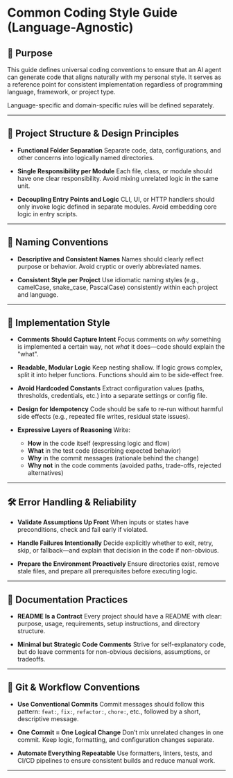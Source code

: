 # Common Coding Style Guide (Language-Agnostic)

## 🎯 Purpose

This guide defines universal coding conventions to ensure that an AI agent can generate code that aligns naturally with my personal style.
It serves as a reference point for consistent implementation regardless of programming language, framework, or project type.

Language-specific and domain-specific rules will be defined separately.

---

## 📁 Project Structure & Design Principles

- **Functional Folder Separation**
  Separate code, data, configurations, and other concerns into logically named directories.

- **Single Responsibility per Module**
  Each file, class, or module should have one clear responsibility. Avoid mixing unrelated logic in the same unit.

- **Decoupling Entry Points and Logic**
  CLI, UI, or HTTP handlers should only invoke logic defined in separate modules. Avoid embedding core logic in entry scripts.

---

## 🧠 Naming Conventions

- **Descriptive and Consistent Names**
  Names should clearly reflect purpose or behavior. Avoid cryptic or overly abbreviated names.

- **Consistent Style per Project**
  Use idiomatic naming styles (e.g., camelCase, snake_case, PascalCase) consistently within each project and language.

---

## 🔧 Implementation Style

- **Comments Should Capture Intent**
  Focus comments on _why_ something is implemented a certain way, not _what_ it does—code should explain the "what".

- **Readable, Modular Logic**
  Keep nesting shallow. If logic grows complex, split it into helper functions. Functions should aim to be side-effect free.

- **Avoid Hardcoded Constants**
  Extract configuration values (paths, thresholds, credentials, etc.) into a separate settings or config file.

- **Design for Idempotency**
  Code should be safe to re-run without harmful side effects (e.g., repeated file writes, residual state issues).

- **Expressive Layers of Reasoning**
  Write:
  - **How** in the code itself (expressing logic and flow)
  - **What** in the test code (describing expected behavior)
  - **Why** in the commit messages (rationale behind the change)
  - **Why not** in the code comments (avoided paths, trade-offs, rejected alternatives)

---

## 🛠️ Error Handling & Reliability

- **Validate Assumptions Up Front**
  When inputs or states have preconditions, check and fail early if violated.

- **Handle Failures Intentionally**
  Decide explicitly whether to exit, retry, skip, or fallback—and explain that decision in the code if non-obvious.

- **Prepare the Environment Proactively**
  Ensure directories exist, remove stale files, and prepare all prerequisites before executing logic.

---

## 🧾 Documentation Practices

- **README Is a Contract**
  Every project should have a README with clear: purpose, usage, requirements, setup instructions, and directory structure.

- **Minimal but Strategic Code Comments**
  Strive for self-explanatory code, but do leave comments for non-obvious decisions, assumptions, or tradeoffs.

---

## 🔁 Git & Workflow Conventions

- **Use Conventional Commits**
  Commit messages should follow this pattern:
  `feat:`, `fix:`, `refactor:`, `chore:`, etc., followed by a short, descriptive message.

- **One Commit = One Logical Change**
  Don’t mix unrelated changes in one commit. Keep logic, formatting, and configuration changes separate.

- **Automate Everything Repeatable**
  Use formatters, linters, tests, and CI/CD pipelines to ensure consistent builds and reduce manual work.

---
